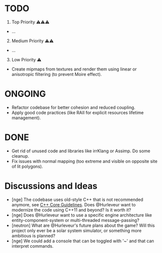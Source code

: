 # TODO
1. Top Priority ⚠⚠⚠
- ...
2. Medium Priority ⚠⚠
- ...
3. Low Priority ⚠
- Create mipmaps from textures and render them using linear or anisotropic filtering (to prevent Moire effect).

# ONGOING
- Refactor codebase for better cohesion and reduced coupling.
- Apply good code practices (like RAII for explicit resources lifetime management).

# DONE
- Get rid of unused code and libraries like irrKlang or Assimp. Do some cleanup.
- Fix issues with normal mapping (too extreme and visible on opposite site of lit polygons).

# Discussions and Ideas
- [nge] The codebase uses old-style C++ that is not recommended anymore, see [C++ Core Guidelines](https://isocpp.github.io/CppCoreGuidelines/CppCoreGuidelines).
Does @Hurleveur want to modernize the code using C++11 and beyond? Is it worth it?
- [nge] Does @Hurleveur want to use a specific engine architecture like entity-component-system or multi-threaded message-passing?
- [neutron] What are @Hurleveur's future plans about the game? Will this project only ever be a solar system simulator, or something more ambitious is planned?
- [nge] We could add a console that can be toggled with '~' and that can interpret commands.
